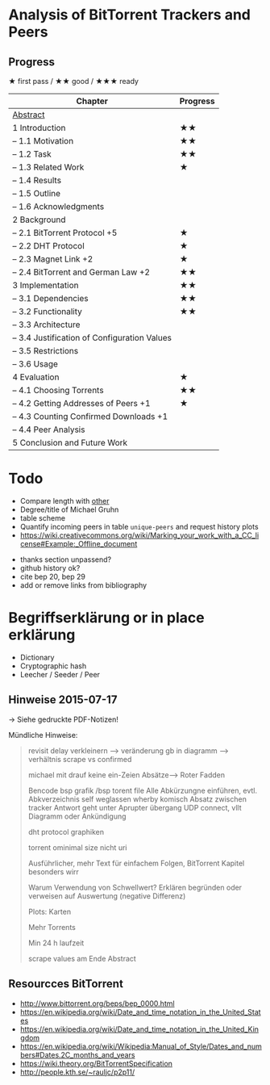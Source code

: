 # Analysis of BitTorrent Trackers and Peers
## Progress
★ first pass / ★★ good / ★★★ ready

Chapter | Progress
--- | ---
[Abstract](https://www.ece.cmu.edu/~koopman/essays/abstract.html) |
1 Introduction | ★★
– 1.1 Motivation | ★★
– 1.2 Task | ★★
– 1.3 Related Work | ★
– 1.4 Results |
– 1.5 Outline |
– 1.6 Acknowledgments |
2 Background |
– 2.1 BitTorrent Protocol +5 | ★
– 2.2 DHT Protocol | ★
– 2.3 Magnet Link +2 | ★
– 2.4 BitTorrent and German Law +2 | ★★
3 Implementation | ★★
– 3.1 Dependencies | ★★
– 3.2 Functionality | ★★
– 3.3 Architecture |
– 3.4 Justification of Configuration Values |
– 3.5 Restrictions |
– 3.6 Usage |
4 Evaluation | ★
– 4.1 Choosing Torrents | ★★
– 4.2 Getting Addresses of Peers +1 | ★
– 4.3 Counting Confirmed Downloads +1 |
– 4.4 Peer Analysis |
5 Conclusion and Future Work |

# Todo
* Compare length with [other](https://www1.cs.fau.de/staff/gruhn)
* Degree/title of Michael Gruhn
* table scheme
* Quantify incoming peers in table `unique-peers` and request history plots
* https://wiki.creativecommons.org/wiki/Marking_your_work_with_a_CC_license#Example:_Offline_document
- thanks section unpassend?
- github history ok?
- cite bep 20, bep 29
- add or remove links from bibliography

# Begriffserklärung or in place erklärung
* Dictionary
* Cryptographic hash
* Leecher / Seeder / Peer

## Hinweise 2015-07-17
→ Siehe gedruckte PDF-Notizen!

Mündliche Hinweise:

> revisit delay verkleinern --> veränderung
> gb in diagramm --> verhältnis scrape vs confirmed
>
> michael mit drauf
> keine ein-Zeien Absätze--> Roter Fadden
>
> Bencode bsp
> grafik /bsp torent file
> Alle Abkürzungne einführen, evtl. Abkverzeichnis
> self weglassen
> wherby komisch
> Absatz zwischen tracker Antwort geht unter
> Aprupter übergang UDP connect, vllt Diagramm oder Ankündigung
>
> dht protocol graphiken
>
> torrent ominimal size nicht uri
>
> Ausführlicher, mehr Text für einfachem Folgen, BitTorrent Kapitel besonders wirr
>
> Warum Verwendung von Schwellwert? Erklären begründen oder verweisen auf Auswertung (negative Differenz)
>
> Plots: Karten
>
> Mehr Torrents
>
> Min 24 h laufzeit
>
> scrape values am Ende
> Abstract

## Resourcces BitTorrent
* http://www.bittorrent.org/beps/bep_0000.html
* https://en.wikipedia.org/wiki/Date_and_time_notation_in_the_United_States
* https://en.wikipedia.org/wiki/Date_and_time_notation_in_the_United_Kingdom
* https://en.wikipedia.org/wiki/Wikipedia:Manual_of_Style/Dates_and_numbers#Dates.2C_months_and_years
* https://wiki.theory.org/BitTorrentSpecification
* http://people.kth.se/~rauljc/p2p11/
